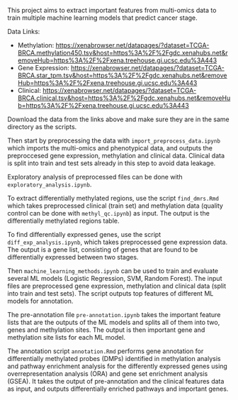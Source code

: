 This project aims to extract important features from multi-omics data to train multiple machine learning models that predict cancer stage.

Data Links:
- Methylation: https://xenabrowser.net/datapages/?dataset=TCGA-BRCA.methylation450.tsv&host=https%3A%2F%2Fgdc.xenahubs.net&removeHub=https%3A%2F%2Fxena.treehouse.gi.ucsc.edu%3A443
- Gene Expression: https://xenabrowser.net/datapages/?dataset=TCGA-BRCA.star_tpm.tsv&host=https%3A%2F%2Fgdc.xenahubs.net&removeHub=https%3A%2F%2Fxena.treehouse.gi.ucsc.edu%3A443
- Clinical: https://xenabrowser.net/datapages/?dataset=TCGA-BRCA.clinical.tsv&host=https%3A%2F%2Fgdc.xenahubs.net&removeHub=https%3A%2F%2Fxena.treehouse.gi.ucsc.edu%3A443

Download the data from the links above and make sure they are in the same directory as the scripts.

Then start by preprocessing the data with `import_preprocess_data.ipynb` which imports the multi-omics and phenotypical data, and outputs the preproccesed gene expression, methylation and clinical data. Clinical data is split into train and test sets already in this step to avoid data leakage.

Exploratory analysis of preprocessed files can be done with `exploratory_analysis.ipynb`.

To extract differentially methylated regions, use the script `find_dmrs.Rmd` which takes preprocessed clinical (train set) and methylation data (quality control can be done with `methyl_qc.ipynb`) as input. The output is the differentially methylated regions table.

To find differentially expressed genes, use the script `diff_exp_analysis.ipynb`, which takes preprocessed gene expression data. The output is a gene list, consisting of genes that are found to be differentially expressed between two stages.

Then `machine_learning_methods.ipynb` can be used to train and evaluate several ML models (Logistic Regression, SVM, Random Forest). The input files are preprocessed gene expression, methylation and clinical data (split into train and test sets). The script outputs top features of different ML models for annotation.

The pre-annotation file `pre-annotation.ipynb` takes the important feature lists that are the outputs of the ML models and splits all of them into two, genes and methylation sites. The output is then important gene and methylation site lists for each ML model. 

The annotation script `annotation.Rmd` performs gene annotation for differentially methylated probes (DMPs) identified in methylation analysis and pathway enrichment analysis for the differently expressed genes using overrepresentation analysis (ORA) and gene set enrichment analysis (GSEA). It takes the output of pre-annotation and the clinical features data as input, and outputs differentially enriched pathways and important genes.

